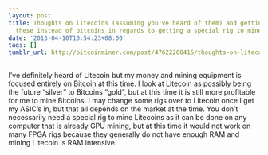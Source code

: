 ```yaml
---
layout: post
title: Thoughts on litecoins (assuming you've heard of them) and getting into mining
  these instead of bitcoins in regards to getting a special rig to mine them?
date: '2013-04-10T10:54:23+08:00'
tags: []
tumblr_url: http://bitcoinminer.com/post/47622268415/thoughts-on-litecoins-assuming-youve-heard-of
---
```

I’ve definitely heard of Litecoin but my money and mining equipment is focused entirely on Bitcoin at this time. I look at Litecoin as possibly being the future “silver” to Bitcoins “gold”, but at this time it is still more profitable for me to mine Bitcoins. I may change some rigs over to Litecoin once I get my ASIC’s in, but that all depends on the market at the time. You don’t necessarily need a special rig to mine Litecoins as it can be done on any computer that is already GPU mining, but at this time it would not work on many FPGA rigs because they generally do not have enough RAM and mining Litecoin is RAM intensive. 
